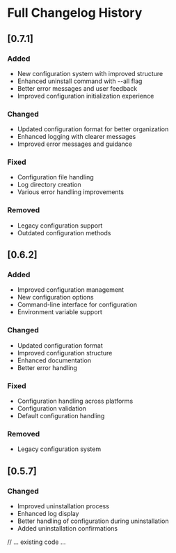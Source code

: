 # Full Changelog History

## [0.7.1]

### Added

- New configuration system with improved structure
- Enhanced uninstall command with --all flag
- Better error messages and user feedback
- Improved configuration initialization experience

### Changed

- Updated configuration format for better organization
- Enhanced logging with clearer messages
- Improved error messages and guidance

### Fixed

- Configuration file handling
- Log directory creation
- Various error handling improvements

### Removed

- Legacy configuration support
- Outdated configuration methods

## [0.6.2]

### Added

- Improved configuration management
- New configuration options
- Command-line interface for configuration
- Environment variable support

### Changed

- Updated configuration format
- Improved configuration structure
- Enhanced documentation
- Better error handling

### Fixed

- Configuration handling across platforms
- Configuration validation
- Default configuration handling

### Removed

- Legacy configuration system

## [0.5.7]

### Changed

- Improved uninstallation process
- Enhanced log display
- Better handling of configuration during uninstallation
- Added uninstallation confirmations

// ... existing code ...
